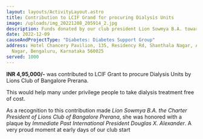 ```yaml
---
layout: layouts/ActivityLayout.astro
title: Contribution to LCIF Grand for procuring Dialysis Units
image: /uploads/img_20221208_205914_2.jpg
description: Funds donated by our club president Lion Sowmya B.A. towards LCIF Grant
date: 2022-12-09
causeAndProjectType: "Diabetes: Diabetes Support Group"
address: Hotel Chancery Pavilion, 135, Residency Rd, Shanthala Nagar, Ashok
  Nagar, Bengaluru, Karnataka 560025
served: 1000
---
```

**I﻿NR 4,95,000/-** was contributed to LCIF Grant to procure Dialysis Units by Lions Club of Bangalore Prerana. 

This would help many under privilege people to take dialysis treatment free of cost.

A﻿s a recognition to this contribution made *Lion Sowmya B.A. the Charter President of Lions Club of Bangalore Prerana*, she was honored with a plaque by *Immediate Past International President Douglas X. Alexander*. A very proud moment at early days of our club start